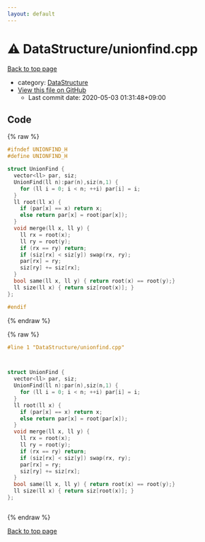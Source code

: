 ```yaml
---
layout: default
---
```


<!-- mathjax config similar to math.stackexchange -->
<script type="text/javascript" async
  src="https://cdnjs.cloudflare.com/ajax/libs/mathjax/2.7.5/MathJax.js?config=TeX-MML-AM_CHTML">
</script>
<script type="text/x-mathjax-config">
  MathJax.Hub.Config({
    TeX: { equationNumbers: { autoNumber: "AMS" }},
    tex2jax: {
      inlineMath: [ ['$','$'] ],
      processEscapes: true
    },
    "HTML-CSS": { matchFontHeight: false },
    displayAlign: "left",
    displayIndent: "2em"
  });
</script>

<script type="text/javascript" src="https://cdnjs.cloudflare.com/ajax/libs/jquery/3.4.1/jquery.min.js"></script>
<script src="https://cdn.jsdelivr.net/npm/jquery-balloon-js@1.1.2/jquery.balloon.min.js" integrity="sha256-ZEYs9VrgAeNuPvs15E39OsyOJaIkXEEt10fzxJ20+2I=" crossorigin="anonymous"></script>
<script type="text/javascript" src="../../assets/js/copy-button.js"></script>
<link rel="stylesheet" href="../../assets/css/copy-button.css" />


# :warning: DataStructure/unionfind.cpp

<a href="../../index.html">Back to top page</a>

* category: <a href="../../index.html#5e248f107086635fddcead5bf28943fc">DataStructure</a>
* <a href="{{ site.github.repository_url }}/blob/master/DataStructure/unionfind.cpp">View this file on GitHub</a>
    - Last commit date: 2020-05-03 01:31:48+09:00




## Code

<a id="unbundled"></a>
{% raw %}
```cpp
#ifndef UNIONFIND_H
#define UNIONFIND_H

struct UnionFind {
  vector<ll> par, siz;
  UnionFind(ll n):par(n),siz(n,1) {
    for (ll i = 0; i < n; ++i) par[i] = i;
  }
  ll root(ll x) {
    if (par[x] == x) return x;
    else return par[x] = root(par[x]);
  }
  void merge(ll x, ll y) {
    ll rx = root(x);
    ll ry = root(y);
    if (rx == ry) return;
    if (siz[rx] < siz[y]) swap(rx, ry);
    par[rx] = ry;
    siz[ry] += siz[rx];
  }
  bool same(ll x, ll y) { return root(x) == root(y);}
  ll size(ll x) { return siz[root(x)]; }
};

#endif
```
{% endraw %}

<a id="bundled"></a>
{% raw %}
```cpp
#line 1 "DataStructure/unionfind.cpp"



struct UnionFind {
  vector<ll> par, siz;
  UnionFind(ll n):par(n),siz(n,1) {
    for (ll i = 0; i < n; ++i) par[i] = i;
  }
  ll root(ll x) {
    if (par[x] == x) return x;
    else return par[x] = root(par[x]);
  }
  void merge(ll x, ll y) {
    ll rx = root(x);
    ll ry = root(y);
    if (rx == ry) return;
    if (siz[rx] < siz[y]) swap(rx, ry);
    par[rx] = ry;
    siz[ry] += siz[rx];
  }
  bool same(ll x, ll y) { return root(x) == root(y);}
  ll size(ll x) { return siz[root(x)]; }
};



```
{% endraw %}

<a href="../../index.html">Back to top page</a>

